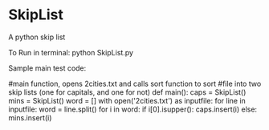 # SkipList
A python skip list

To Run in terminal:
python SkipList.py 

Sample main test code:

#main function, opens 2cities.txt and calls sort function to sort
#file into two skip lists (one for capitals, and one for not)
def main():
  caps = SkipList()
  mins = SkipList()
  word = []
  with open('2cities.txt') as inputfile:
    for line in inputfile:
      word = line.split()
      for i in word:
        if i[0].isupper():
          caps.insert(i)
        else:
          mins.insert(i)

